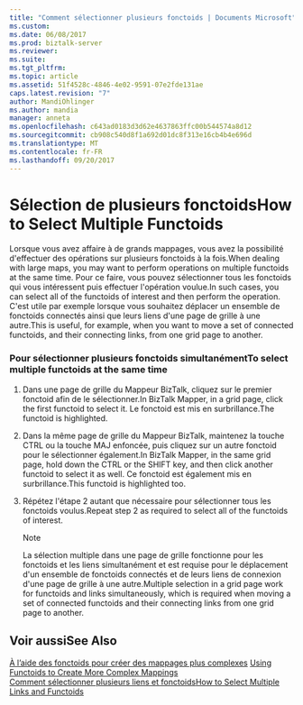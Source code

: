```yaml
---
title: "Comment sélectionner plusieurs fonctoids | Documents Microsoft"
ms.custom: 
ms.date: 06/08/2017
ms.prod: biztalk-server
ms.reviewer: 
ms.suite: 
ms.tgt_pltfrm: 
ms.topic: article
ms.assetid: 51f4528c-4846-4e02-9591-07e2fde131ae
caps.latest.revision: "7"
author: MandiOhlinger
ms.author: mandia
manager: anneta
ms.openlocfilehash: c643ad0183d3d62e4637863ffc00b544574a8d12
ms.sourcegitcommit: cb908c540d8f1a692d01dc8f313e16cb4b4e696d
ms.translationtype: MT
ms.contentlocale: fr-FR
ms.lasthandoff: 09/20/2017
---
```

# <a name="how-to-select-multiple-functoids"></a><span data-ttu-id="c405b-102">Sélection de plusieurs fonctoids</span><span class="sxs-lookup"><span data-stu-id="c405b-102">How to Select Multiple Functoids</span></span>
<span data-ttu-id="c405b-103">Lorsque vous avez affaire à de grands mappages, vous avez la possibilité d'effectuer des opérations sur plusieurs fonctoids à la fois.</span><span class="sxs-lookup"><span data-stu-id="c405b-103">When dealing with large maps, you may want to perform operations on multiple functoids at the same time.</span></span> <span data-ttu-id="c405b-104">Pour ce faire, vous pouvez sélectionner tous les fonctoids qui vous intéressent puis effectuer l'opération voulue.</span><span class="sxs-lookup"><span data-stu-id="c405b-104">In such cases, you can select all of the functoids of interest and then perform the operation.</span></span> <span data-ttu-id="c405b-105">C'est utile par exemple lorsque vous souhaitez déplacer un ensemble de fonctoids connectés ainsi que leurs liens d'une page de grille à une autre.</span><span class="sxs-lookup"><span data-stu-id="c405b-105">This is useful, for example, when you want to move a set of connected functoids, and their connecting links, from one grid page to another.</span></span>  
  
### <a name="to-select-multiple-functoids-at-the-same-time"></a><span data-ttu-id="c405b-106">Pour sélectionner plusieurs fonctoids simultanément</span><span class="sxs-lookup"><span data-stu-id="c405b-106">To select multiple functoids at the same time</span></span>  
  
1.  <span data-ttu-id="c405b-107">Dans une page de grille du Mappeur BizTalk, cliquez sur le premier fonctoid afin de le sélectionner.</span><span class="sxs-lookup"><span data-stu-id="c405b-107">In BizTalk Mapper, in a grid page, click the first functoid to select it.</span></span> <span data-ttu-id="c405b-108">Le fonctoid est mis en surbrillance.</span><span class="sxs-lookup"><span data-stu-id="c405b-108">The functoid is highlighted.</span></span>  
  
2.  <span data-ttu-id="c405b-109">Dans la même page de grille du Mappeur BizTalk, maintenez la touche CTRL ou la touche MAJ enfoncée, puis cliquez sur un autre fonctoid pour le sélectionner également.</span><span class="sxs-lookup"><span data-stu-id="c405b-109">In BizTalk Mapper, in the same grid page, hold down the CTRL or the SHIFT key, and then click another functoid to select it as well.</span></span> <span data-ttu-id="c405b-110">Ce fonctoid est également mis en surbrillance.</span><span class="sxs-lookup"><span data-stu-id="c405b-110">This functoid is highlighted too.</span></span>  
  
3.  <span data-ttu-id="c405b-111">Répétez l'étape 2 autant que nécessaire pour sélectionner tous les fonctoids voulus.</span><span class="sxs-lookup"><span data-stu-id="c405b-111">Repeat step 2 as required to select all of the functoids of interest.</span></span>  
  
    > [!NOTE]
    >  <span data-ttu-id="c405b-112">La sélection multiple dans une page de grille fonctionne pour les fonctoids et les liens simultanément et est requise pour le déplacement d'un ensemble de fonctoids connectés et de leurs liens de connexion d'une page de grille à une autre.</span><span class="sxs-lookup"><span data-stu-id="c405b-112">Multiple selection in a grid page work for functoids and links simultaneously, which is required when moving a set of connected functoids and their connecting links from one grid page to another.</span></span>  
  
## <a name="see-also"></a><span data-ttu-id="c405b-113">Voir aussi</span><span class="sxs-lookup"><span data-stu-id="c405b-113">See Also</span></span>  
 <span data-ttu-id="c405b-114">[À l’aide des fonctoids pour créer des mappages plus complexes](../core/using-functoids-to-create-more-complex-mappings.md) </span><span class="sxs-lookup"><span data-stu-id="c405b-114">[Using Functoids to Create More Complex Mappings](../core/using-functoids-to-create-more-complex-mappings.md) </span></span>  
 [<span data-ttu-id="c405b-115">Comment sélectionner plusieurs liens et fonctoids</span><span class="sxs-lookup"><span data-stu-id="c405b-115">How to Select Multiple Links and Functoids</span></span>](../core/how-to-select-multiple-links-and-functoids.md)